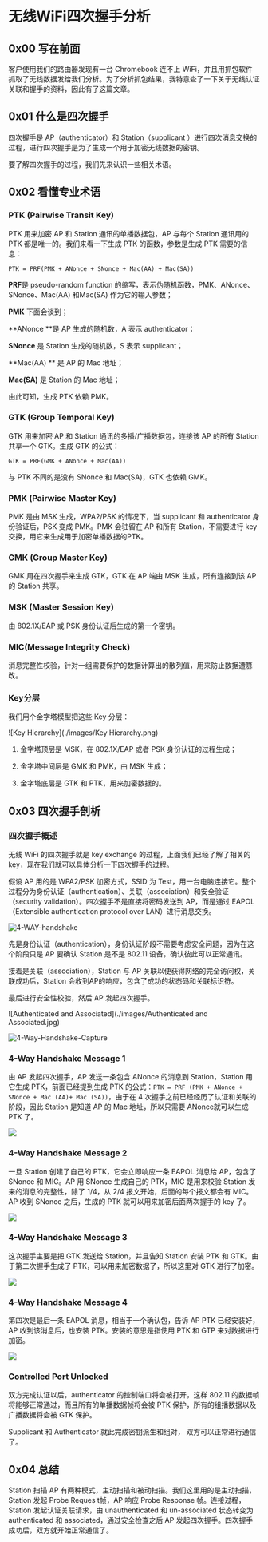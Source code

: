 # 无线WiFi四次握手分析  

## 0x00 写在前面  

客户使用我们的路由器发现有一台 Chromebook 连不上 WiFi，并且用抓包软件抓取了无线数据发给我们分析。为了分析抓包结果，我特意查了一下关于无线认证关联和握手的资料，因此有了这篇文章。  

## 0x01 什么是四次握手  

四次握手是 AP（authenticator）和 Station（supplicant ）进行四次消息交换的过程，进行四次握手是为了生成一个用于加密无线数据的密钥。  

要了解四次握手的过程，我们先来认识一些相关术语。  

## 0x02 看懂专业术语  

### PTK (Pairwise Transit Key)  

PTK 用来加密 AP 和 Station 通讯的单播数据包，AP 与每个 Station 通讯用的 PTK 都是唯一的。我们来看一下生成 PTK 的函数，参数是生成 PTK 需要的信息：  

`PTK = PRF(PMK + ANonce + SNonce + Mac(AA) + Mac(SA))`  

**PRF**是 pseudo-random function 的缩写，表示伪随机函数，PMK、ANonce、SNonce、Mac(AA) 和Mac(SA) 作为它的输入参数；  

**PMK** 下面会谈到；  

**ANonce **是 AP 生成的随机数，A 表示 authenticator；  

**SNonce** 是 Station 生成的随机数，S 表示 supplicant；  

**Mac(AA) ** 是 AP 的 Mac 地址；  

**Mac(SA)** 是 Station 的 Mac 地址；  

由此可知，生成 PTK 依赖 PMK。  

### GTK (Group Temporal Key)  

GTK 用来加密 AP 和 Station 通讯的多播/广播数据包，连接该 AP 的所有 Station 共享一个 GTK。生成 GTK 的公式：  

`GTK = PRF(GMK + ANonce + Mac(AA))`  

与 PTK 不同的是没有 SNonce 和 Mac(SA)，GTK 也依赖 GMK。  

### PMK (Pairwise Master Key)  

PMK 是由 MSK 生成，WPA2/PSK 的情况下，当 supplicant 和 authenticator 身份验证后，PSK 变成 PMK。PMK 会驻留在 AP 和所有 Station，不需要进行 key 交换，用它来生成用于加密单播数据的PTK。  

### GMK (Group Master Key)  

GMK 用在四次握手来生成 GTK，GTK 在 AP 端由 MSK 生成，所有连接到该 AP 的 Station 共享。

### MSK (Master Session Key)  

由 802.1X/EAP 或  PSK 身份认证后生成的第一个密钥。  

### MIC(Message Integrity Check)  

消息完整性校验，针对一组需要保护的数据计算出的散列值，用来防止数据遭篡改。  

### Key分层  

我们用个金字塔模型把这些 Key 分层：  

![Key Hierarchy](./images/Key Hierarchy.png)

1. 金字塔顶层是 MSK，在 802.1X/EAP 或者 PSK 身份认证的过程生成；  

2. 金字塔中间层是 GMK 和 PMK，由 MSK 生成；    

3. 金字塔底层是 GTK 和 PTK，用来加密数据的。  

## 0x03 四次握手剖析  

### 四次握手概述  

无线 WiFi 的四次握手就是 key exchange 的过程，上面我们已经了解了相关的 key，现在我们就可以具体分析一下四次握手的过程。  

假设 AP 用的是 WPA2/PSK 加密方式，SSID 为 Test，用一台电脑连接它。整个过程分为身份认证（authentication）、关联（association）和安全验证（security validation）。四次握手不是直接将密码发送到 AP，而是通过 EAPOL（Extensible authentication protocol over LAN）进行消息交换。  

![4-WAY-handshake](./images/4-WAY-handshake.png)

先是身份认证（authentication），身份认证阶段不需要考虑安全问题，因为在这个阶段只是 AP 要确认 Station 是不是 802.11 设备，确认彼此可以正常通讯。  

接着是关联（association），Station 与 AP 关联以便获得网络的完全访问权，关联成功后，Station 会收到AP的响应，包含了成功的状态码和关联标识符。  

最后进行安全性校验，然后 AP 发起四次握手。  

![Authenticated and Associated](./images/Authenticated and Associated.jpg)

![4-Way-Handshake-Capture](./images/4-Way-Handshake-Capture.jpg)

### 4-Way Handshake Message 1  

由 AP 发起四次握手，AP 发送一条包含 ANonce 的消息到 Station，Station 用它生成 PTK，前面已经提到生成 PTK 的公式：`PTK = PRF (PMK + ANonce + SNonce + Mac (AA)+ Mac (SA))`，由于在 4 次握手之前已经经历了认证和关联的阶段，因此 Station 是知道 AP 的 Mac 地址，所以只需要 ANonce就可以生成 PTK 了。  

![](./images/message1.jpg)

### 4-Way Handshake Message 2  

一旦 Station 创建了自己的 PTK，它会立即响应一条 EAPOL 消息给 AP，包含了 SNonce 和 MIC。AP 用 SNonce 生成自己的 PTK，MIC 是用来校验 Station 发来的消息的完整性，除了 1/4，从 2/4 报文开始，后面的每个报文都会有 MIC。AP 收到 SNonce 之后，生成的 PTK 就可以用来加密后面两次握手的 key 了。  

![](./images/message2.jpg)

### 4-Way Handshake Message 3  

这次握手主要是把 GTK 发送给 Station，并且告知 Station 安装 PTK 和 GTK。由于第二次握手生成了 PTK，可以用来加密数据了，所以这里对 GTK 进行了加密。  

![](./images/message3.jpg)

### 4-Way Handshake Message 4  

第四次是最后一条 EAPOL 消息，相当于一个确认包，告诉 AP PTK 已经安装好，AP 收到该消息后，也安装 PTK。安装的意思是指使用 PTK 和 GTP 来对数据进行加密。  

![](./images/message4.jpg)

### Controlled Port Unlocked  

双方完成认证以后，authenticator 的控制端口将会被打开，这样 802.11 的数据帧将能够正常通过，而且所有的单播数据帧将会被 PTK 保护，所有的组播数据以及广播数据将会被 GTK 保护。

Supplicant 和 Authenticator 就此完成密钥派生和组对， 双方可以正常进行通信了。

## 0x04 总结  

Station 扫描 AP 有两种模式，主动扫描和被动扫描。我们这里用的是主动扫描，Station 发起 Probe Reques t帧，AP 响应 Probe Response 帧。连接过程，Station 发起认证关联请求，由 unauthenticated 和 un-associated 状态转变为 authenticated 和 associated，通过安全检查之后 AP 发起四次握手。四次握手成功后，双方就开始正常通信了。  

